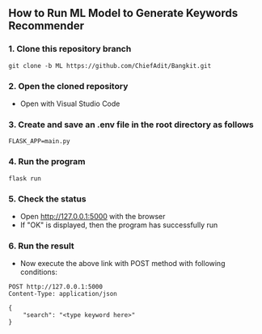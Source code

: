 ## How to Run ML Model to Generate Keywords Recommender

### 1. Clone this repository branch 
```
git clone -b ML https://github.com/ChiefAdit/Bangkit.git
```

### 2. Open the cloned repository
- Open with Visual Studio Code

### 3. Create and save an .env file in the root directory as follows
```
FLASK_APP=main.py
```

### 4. Run the program
```
flask run
```

### 5. Check the status
- Open http://127.0.0.1:5000 with the browser
- If "OK" is displayed, then the program has successfully run

### 6. Run the result
- Now execute the above link with POST method with following conditions:
```
POST http://127.0.0.1:5000
Content-Type: application/json

{
    "search": "<type keyword here>"
}
```
